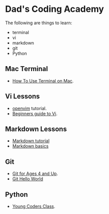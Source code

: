 Dad's Coding Academy
====================

The following are things to learn:
* terminal
* vi
* markdown
* git
* Python

Mac Terminal
------------

* [How To Use Terminal on Mac][1].

Vi Lessons
----------

* [openvim][2] tutorial.
* [Beginners guide to Vi][3].

Markdown Lessons
----------------

* [Markdown tutorial][4]
* [Markdown basics][5]

Git
---

* [Git for Ages 4 and Up][6].
* [Git Hello World][7]

Python
------

* [Young Coders Class][8].

[1]: http://www.macworld.co.uk/feature/mac-software/get-more-out-of-os-x-terminal-3608274/]
[2]: http://www.openvim.com/
[3]: http://www.howtogeek.com/102468/a-beginners-guide-to-editing-text-files-with-vi/]
[4]: https://github.com/gjtorikian/markdowntutorial.com
[5]: https://daringfireball.net/projects/markdown/basics
[6]: http://2010.osdc.com.au/proposal/196/git-ages-4-and
[7]: https://guides.github.com/activities/hello-world/]
[8]: https://github.com/mechanicalgirl/young-coders-tutorial
